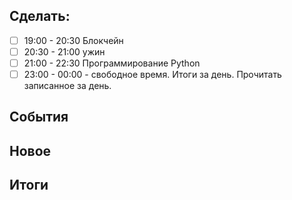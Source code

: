 ## Cделать:
- [ ] 19:00 - 20:30 Блокчейн
- [ ] 20:30 - 21:00 ужин
- [ ] 21:00 - 22:30 Программирование Python 
- [ ] 23:00 - 00:00 - свободное время. Итоги за день. Прочитать записанное за день.
## События

## Новое
## Итоги
